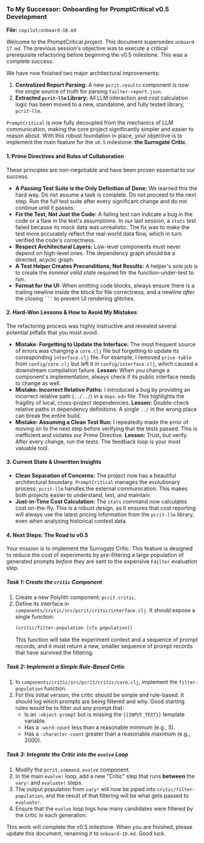 ### **To My Successor: Onboarding for PromptCritical v0.5 Development**

**File:** `copilot/onboard-18.md`

Welcome to the PromptCritical project. This document supersedes `onboard-17.md`. The previous session's objective was to execute a critical prerequisite refactoring before beginning the v0.5 milestone. This was a complete success.

We have now finished two major architectural improvements:
1.  **Centralized Report Parsing:** A new `pcrit.results` component is now the single source of truth for parsing `failter-report.json`.
2.  **Extracted `pcrit-llm` Library:** All LLM interaction and cost calculation logic has been moved to a new, standalone, and fully tested library, `pcrit-llm`.

`PromptCritical` is now fully decoupled from the mechanics of LLM communication, making the core project significantly simpler and easier to reason about. With this robust foundation in place, your objective is to implement the main feature for the `v0.5` milestone: **the Surrogate Critic**.

#### 1. Prime Directives and Rules of Collaboration

These principles are non-negotiable and have been proven essential to our success.

*   **A Passing Test Suite is the Only Definition of Done:** We learned this the hard way. Do not assume a task is complete. Do not proceed to the next step. Run the full test suite after every significant change and do not continue until it passes.
*   **Fix the Test, Not Just the Code:** A failing test can indicate a bug in the code or a flaw in the test's assumptions. In our last session, a `stats` test failed because its mock data was unrealistic. The fix was to make the test more accurately reflect the real-world data flow, which in turn verified the code's correctness.
*   **Respect Architectural Layers:** Low-level components must never depend on high-level ones. The dependency graph should be a directed, acyclic graph.
*   **A Test Helper Creates Preconditions, Not Results:** A helper's sole job is to create the *minimal valid state* required for the function-under-test to run.
*   **Format for the UI:** When emitting code blocks, always ensure there is a trailing newline *inside* the block for file correctness, and a newline *after* the closing ` ``` ` to prevent UI rendering glitches.

#### 2. Hard-Won Lessons & How to Avoid My Mistakes

The refactoring process was highly instructive and revealed several potential pitfalls that you must avoid.

*   **Mistake: Forgetting to Update the Interface:** The most frequent source of errors was changing a `core.clj` file but forgetting to update its corresponding `interface.clj` file. For example, I removed `price-table` from `config/core.clj` but left it in `config/interface.clj`, which caused a downstream compilation failure. **Lesson:** When you change a component's implementation, always check if its public interface needs to change as well.
*   **Mistake: Incorrect Relative Paths:** I introduced a bug by providing an incorrect relative path (`../../`) in a `deps.edn` file. This highlights the fragility of local, cross-project dependencies. **Lesson:** Double-check relative paths in dependency definitions. A single `../` in the wrong place can break the entire build.
*   **Mistake: Assuming a Clean Test Run:** I repeatedly made the error of moving on to the next step before verifying that the tests passed. This is inefficient and violates our Prime Directive. **Lesson:** Trust, but verify. After every change, run the tests. The feedback loop is your most valuable tool.

#### 3. Current State & Unwritten Insights

*   **Clean Separation of Concerns:** The project now has a beautiful architectural boundary. `PromptCritical` manages the evolutionary process; `pcrit-llm` handles the external communication. This makes both projects easier to understand, test, and maintain.
*   **Just-in-Time Cost Calculation:** The `stats` command now calculates cost on-the-fly. This is a robust design, as it ensures that cost reporting will always use the latest pricing information from the `pcrit-llm` library, even when analyzing historical contest data.

#### 4. Next Steps: The Road to v0.5

Your mission is to implement the Surrogate Critic. This feature is designed to reduce the cost of experiments by pre-filtering a large population of generated prompts *before* they are sent to the expensive `Failter` evaluation step.

##### **Task 1: Create the `critic` Component**

1.  Create a new Polylith component: `pcrit.critic`.
2.  Define its interface in `components/critic/src/pcrit/critic/interface.clj`. It should expose a single function:
    ```clojure
    (critic/filter-population [ctx population])
    ```
    This function will take the experiment context and a sequence of prompt records, and it must return a new, smaller sequence of prompt records that have survived the filtering.

##### **Task 2: Implement a Simple Rule-Based Critic**

1.  In `components/critic/src/pcrit/critic/core.clj`, implement the `filter-population` function.
2.  For this initial version, the critic should be simple and rule-based. It should log which prompts are being filtered and why. Good starting rules would be to filter out any prompt that:
    *   Is an `:object-prompt` but is missing the `{{INPUT_TEXT}}` template variable.
    *   Has a `:word-count` less than a reasonable minimum (e.g., 5).
    *   Has a `:character-count` greater than a reasonable maximum (e.g., 2000).

##### **Task 3: Integrate the Critic into the `evolve` Loop**

1.  Modify the `pcrit.command.evolve` component.
2.  In the main `evolve!` loop, add a new "Critic" step that runs **between** the `vary!` and `evaluate!` steps.
3.  The output population from `vary!` will now be piped into `critic/filter-population`, and the result of that filtering will be what gets passed to `evaluate!`.
4.  Ensure that the `evolve` loop logs how many candidates were filtered by the critic in each generation.

This work will complete the v0.5 milestone. When you are finished, please update this document, renaming it to `onboard-19.md`. Good luck.
